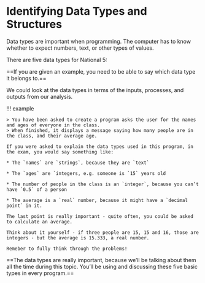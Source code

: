 # Identifying Data Types and Structures

Data types are important when programming. The computer has to know whether to expect numbers, text, or other types of values. 

There are five data types for National 5:

==If you are given an example, you need to be able to say which data type it belongs to.==

We could look at the data types in terms of the inputs, processes, and outputs from our analysis.

!!! example

    > You have been asked to create a program asks the user for the names and ages of everyone in the class.
    > When finished, it displays a message saying how many people are in the class, and their average age.
    
    If you were asked to explain the data types used in this program, in the exam, you would say something like:

    * The `names` are `strings`, because they are `text`
    
    * The `ages` are `integers, e.g. someone is `15` years old
    
    * The number of people in the class is an `integer`, because you can’t have `0.5` of a person
    
    * The average is a `real` number, because it might have a `decimal point` in it.

    The last point is really important - quite often, you could be asked to calculate an average. 
    
    Think about it yourself - if three people are 15, 15 and 16, those are integers - but the average is 15.333, a real number.

    Remeber to fully think through the problems!

==The data types are really important, because we’ll be talking about them all the time during this topic. You’ll be using and discussing these five basic types in every program.==
